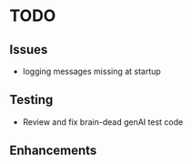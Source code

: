 # TODO

## Issues
* logging messages missing at startup

## Testing
* Review and fix brain-dead genAI test code

## Enhancements
